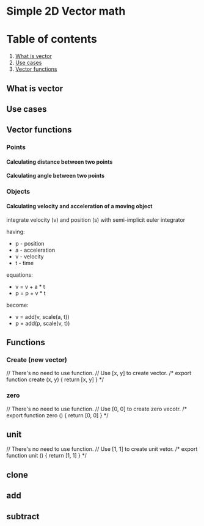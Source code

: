 # Simple 2D Vector math

# Table of contents
1. [What is vector](#what-is-vector)
2. [Use cases](#use-cases)
3. [Vector functions](#vector-functions)

## What is vector

## Use cases

## Vector functions

### Points

#### Calculating distance between two points


#### Calculating angle between two points

### Objects

#### Calculating velocity and acceleration of a moving object

integrate velocity (v) and position (s) with semi-implicit euler integrator

having:
* p - position
* a - acceleration
* v - velocity
* t - time

equations:

* v = v + a * t
* p = p + v * t

become:

* v = add(v, scale(a, t))
* p = add(p, scale(v, t))

## Functions

### Create (new vector)
// There's no need to use function.
// Use [x, y] to create vector.
/* export function create (x, y) {
  return [x, y]
} */


### zero
// There's no need to use function.
// Use [0, 0] to create zero vecotr.
/* export function zero () {
  return [0, 0]
} */

## unit

// There's no need to use function.
// Use [1, 1] to create unit vetor.
/* export function unit () {
  return [1, 1]
} */

## clone

## add

## subtract